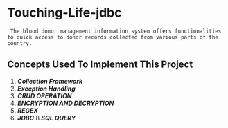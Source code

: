 # Touching-Life-jdbc

```
 The blood donor management information system offers functionalities to quick access to donor records collected from various parts of the country. 
```

## Concepts Used To Implement This Project

1. ***Collection Framework***
2. ***Exception Handling***
3. ***CRUD OPERATION***
4. ***ENCRYPTION AND DECRYPTION***
5. ***REGEX***
7. ***JDBC***
8.***SQL QUERY***
